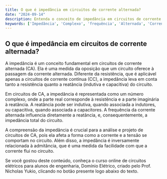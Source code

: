 ```yaml
---
title: O que é impedância em circuitos de corrente alternada?
date: "2024-09-14"
description: Entenda o conceito de impedância em circuitos de corrente alternada e sua importância no estudo de engenharia elétrica.
keywords: ['Impedância', 'Complexo', 'frequência', 'Alternada', 'Corrente', 'período', 'Admitância']
---
```


## O que é impedância em circuitos de corrente alternada?

A impedância é um conceito fundamental em circuitos de corrente alternada (CA). Ela é uma medida da oposição que um circuito oferece à passagem da corrente alternada. Diferente da resistência, que é aplicável apenas a circuitos de corrente contínua (CC), a impedância leva em conta tanto a resistência quanto a reatância (indutiva e capacitiva) do circuito.

Em circuitos de CA, a impedância é representada como um número complexo, onde a parte real corresponde à resistência e a parte imaginária à reatância. A reatância pode ser indutiva, quando associada a indutores, ou capacitiva, quando associada a capacitores. A frequência da corrente alternada influencia diretamente a reatância, e, consequentemente, a impedância total do circuito.

A compreensão da impedância é crucial para a análise e projeto de circuitos de CA, pois ela afeta a forma como a corrente e a tensão se comportam no circuito. Além disso, a impedância é inversamente relacionada à admitância, que é uma medida da facilidade com que a corrente flui no circuito.

Se você gostou deste conteúdo, conheça o curso online de circuitos elétricos para alunos de engenharia, Domínio Elétrico, criado pelo Prof. Nicholas Yukio, clicando no botão presente logo abaixo do texto.
